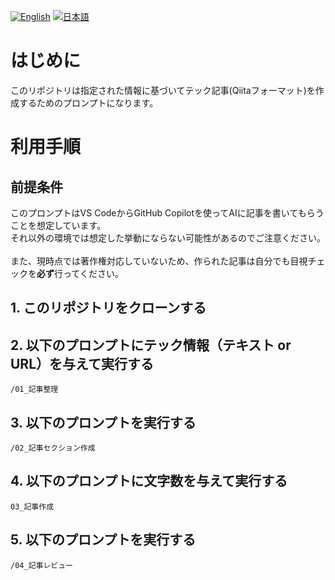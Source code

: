<p align="left">
  <a href="README.md"><img src="https://img.shields.io/badge/English Mode-blue.svg" alt="English"></a>
  <a href="README_jp.md"><img src="https://img.shields.io/badge/日本語 モード-red.svg" alt="日本語"></a>
</p>

# はじめに
このリポジトリは指定された情報に基づいてテック記事(Qiitaフォーマット)を作成するためのプロンプトになります。

# 利用手順
## 前提条件
このプロンプトはVS CodeからGitHub Copilotを使ってAIに記事を書いてもらうことを想定しています。<br>
それ以外の環境では想定した挙動にならない可能性があるのでご注意ください。<br>
<br>
また、現時点では著作権対応していないため、作られた記事は自分でも目視チェックを**必ず**行ってください。<br>

## 1. このリポジトリをクローンする
## 2. 以下のプロンプトにテック情報（テキスト or URL）を与えて実行する
```
/01_記事整理
```

## 3. 以下のプロンプトを実行する
```
/02_記事セクション作成
```

## 4. 以下のプロンプトに文字数を与えて実行する
```
03_記事作成
```

## 5. 以下のプロンプトを実行する
```
/04_記事レビュー
```

